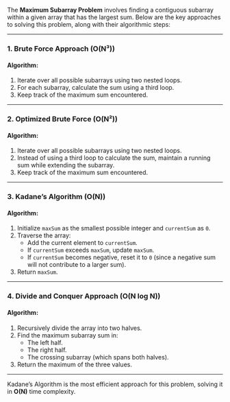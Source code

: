 The **Maximum Subarray Problem** involves finding a contiguous subarray within a given array that has the largest sum. Below are the key approaches to solving this problem, along with their algorithmic steps:

---

### **1. Brute Force Approach (O(N³))**
#### **Algorithm:**
1. Iterate over all possible subarrays using two nested loops.
2. For each subarray, calculate the sum using a third loop.
3. Keep track of the maximum sum encountered.

---

### **2. Optimized Brute Force (O(N²))**
#### **Algorithm:**
1. Iterate over all possible subarrays using two nested loops.
2. Instead of using a third loop to calculate the sum, maintain a running sum while extending the subarray.
3. Keep track of the maximum sum encountered.

---

### **3. Kadane’s Algorithm (O(N))**
#### **Algorithm:**
1. Initialize `maxSum` as the smallest possible integer and `currentSum` as `0`.
2. Traverse the array:
   - Add the current element to `currentSum`.
   - If `currentSum` exceeds `maxSum`, update `maxSum`.
   - If `currentSum` becomes negative, reset it to `0` (since a negative sum will not contribute to a larger sum).
3. Return `maxSum`.

---

### **4. Divide and Conquer Approach (O(N log N))**
#### **Algorithm:**
1. Recursively divide the array into two halves.
2. Find the maximum subarray sum in:
   - The left half.
   - The right half.
   - The crossing subarray (which spans both halves).
3. Return the maximum of the three values.

---

Kadane’s Algorithm is the most efficient approach for this problem, solving it in **O(N)** time complexity.
